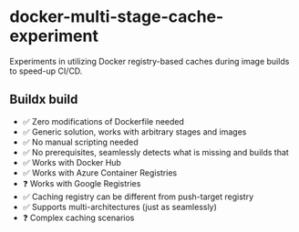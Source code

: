 # docker-multi-stage-cache-experiment

Experiments in utilizing Docker registry-based caches during image builds to speed-up CI/CD.

## Buildx build

- ✅ Zero modifications of Dockerfile needed
- ✅ Generic solution, works with arbitrary stages and images
- ✅ No manual scripting needed
- ✅ No prerequisites, seamlessly detects what is missing and builds that
- ✅ Works with Docker Hub
- ✅ Works with Azure Container Registries
- ❓ Works with Google Registries
- ✅ Caching registry can be different from push-target registry
- ✅ Supports multi-architectures (just as seamlessly)
- ❓ Complex caching scenarios
